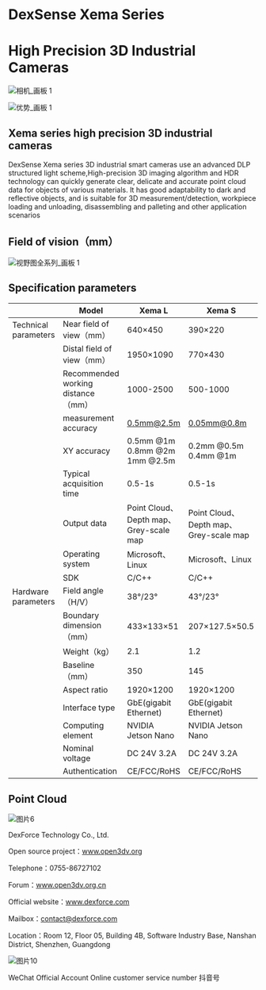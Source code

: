 # DexSense Xema Series 
# High Precision 3D Industrial Cameras

![相机_画板 1](https://user-images.githubusercontent.com/117330523/229683541-c8969d88-0ce7-4fdb-8c52-0d45c751c3e4.png)

![优势_画板 1](https://user-images.githubusercontent.com/117330523/229683563-14e43713-a433-4d6c-8928-a304ab93aaa2.png)


## Xema series high precision 3D industrial cameras

DexSense Xema series 3D industrial smart cameras use an advanced DLP structured light scheme,High-precision 3D imaging algorithm and 
HDR technology can quickly generate clear, delicate and accurate point cloud data for objects of various materials. It has good adaptability to 
dark and reflective objects, and is suitable for 3D measurement/detection, workpiece loading and unloading, disassembling and palleting and 
other application scenarios

## Field of vision（mm）

![视野图全系列_画板 1](https://github.com/Open3DV/Xema/assets/117330523/eccfb57a-5e93-47c6-9371-a82f95ea982e)

## Specification parameters

  | Model | Xema L | Xema S | Xema P
-- | -- | -- | -- | --
Technical parameters | Near field of view（mm） | 640×450 | 390×220 | 111×47
  | Distal field of view（mm） | 1950×1090 | 770×430 | 159×72
  | Recommended working distance（mm） | 1000-2500 | 500-1000 | 100-150
  | measurement accuracy | 0.5mm@2.5m | 0.05mm@0.8m | 6um@130mm
  || XY accuracy | 0.5mm @1m<br>0.8mm @2m<br>1mm @2.5m| 0.2mm @0.5m<br>0.4mm @1m| 30um @130mm
  | Typical acquisition time | 0.5-1s | 0.5-1s | 0.5-1s
  | Output data | Point Cloud、Depth map、Grey-scale map|Point Cloud、Depth map、Grey-scale map|Point Cloud、Depth map、Grey-scale map
  ||Operating system|Microsoft、Linux|Microsoft、Linux|Microsoft、Linux
  ||SDK|C/C++|C/C++|C/C++
Hardware parameters |Field angle（H/V）|38°/23°|43°/23°|37°/25°
  || Boundary dimension（mm） | 433×133×51 | 207×127.5×50.5 | 126×146×61
  | Weight（kg） | 2.1 | 1.2 | 1.1
  | Baseline（mm） | 350 | 145 | 70
  | Aspect ratio | 1920×1200 |1920×1200| 2448×2048
  |Interface type | GbE(gigabit Ethernet)|GbE(gigabit Ethernet)|GbE(gigabit Ethernet)
  | Computing element | NVIDIA Jetson Nano|NVIDIA Jetson Nano|NVIDIA Jetson Nano
  | Nominal voltage | DC 24V 3.2A|DC 24V 3.2A|DC 24V 3.2A
  ||Authentication|CE/FCC/RoHS|CE/FCC/RoHS|CE/FCC/RoHS

## Point Cloud

![图片6](https://github.com/Open3DV/Xema/assets/117330523/3ac3764d-f318-4172-9e06-49c9a11e5523)

DexForce Technology Co., Ltd.       

Open source project：www.open3dv.org 

Telephone：0755-86727102                 

Forum：www.open3dv.org.cn

Official website：www.dexforce.com

Mailbox：contact@dexforce.com          

Location：Room 12, Floor 05, Building 4B, Software Industry Base, Nanshan District, 
Shenzhen, Guangdong

![图片10](https://github.com/Open3DV/Xema/assets/117330523/1926796d-b5d0-4097-81bf-a5160984047e)

WeChat Official Account  Online customer service number  抖音号